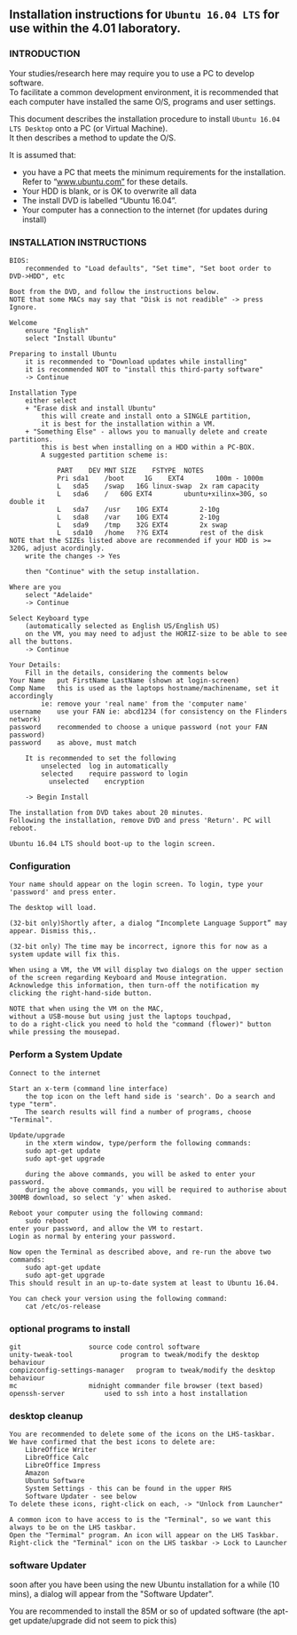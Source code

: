 
## Installation instructions for ```Ubuntu 16.04 LTS``` for use within the 4.01 laboratory.

### INTRODUCTION

Your studies/research here may require you to use a PC to develop software.  
To facilitate a common development environment,
it is recommended that each computer have installed the same O/S, programs and user settings.

This document describes the installation procedure to install ```Ubuntu 16.04 LTS Desktop``` onto a PC (or Virtual Machine).  
It then describes a method to update the O/S.

It is assumed that:  
- you have a PC that meets the minimum requirements for the installation. Refer to “www.ubuntu.com” for these details.  
- Your HDD is blank, or is OK to overwrite all data  
- The install DVD is labelled “Ubuntu 16.04”.  
- Your computer has a connection to the internet (for updates during install)  

### INSTALLATION INSTRUCTIONS
```
BIOS:  
	recommended to "Load defaults", "Set time", "Set boot order to DVD->HDD", etc

Boot from the DVD, and follow the instructions below.
NOTE that some MACs may say that "Disk is not readible" -> press Ignore.

Welcome  
	ensure "English"
	select "Install Ubuntu"

Preparing to install Ubuntu  
	it is recommended to "Download updates while installing"  
	it is recommended NOT to "install this third-party software"  
	-> Continue  

Installation Type  
	either select  
	+ "Erase disk and install Ubuntu"
		this will create and install onto a SINGLE partition,
		it is best for the installation within a VM.
	+ "Something Else" - allows you to manually delete and create partitions.  
		this is best when installing on a HDD within a PC-BOX.
		A suggested partition scheme is:  

			PART	DEV	MNT	SIZE	FSTYPE	NOTES
			Pri	sda1	/boot	  1G	EXT4		100m - 1000m
			L	sda5	/swap	16G	linux-swap	2x ram capacity
			L	sda6	/	60G	EXT4		ubuntu+xilinx=30G, so double it
			L	sda7	/usr	10G	EXT4		2-10g
			L	sda8	/var	10G	EXT4		2-10g
			L	sda9	/tmp	32G	EXT4		2x swap
			L	sda10	/home	??G	EXT4		rest of the disk
NOTE that the SIZEs listed above are recommended if your HDD is >= 320G, adjust acordingly.  
	write the changes -> Yes

	then "Continue" with the setup installation.  

Where are you  
	select "Adelaide"   
	-> Continue  

Select Keyboard type  
	(automatically selected as English US/English US)  
	on the VM, you may need to adjust the HORIZ-size to be able to see all the buttons.
	-> Continue  

Your Details:  
	Fill in the details, considering the comments below  
Your Name	put FirstName LastName (shown at login-screen)  
Comp Name	this is used as the laptops hostname/machinename, set it accordingly  
		ie: remove your 'real name' from the 'computer name'  
username	use your FAN ie: abcd1234 (for consistency on the Flinders network)  
password	recommended to choose a unique password (not your FAN password)  
password	as above, must match  

	It is recommended to set the following  
		unselected	log in automatically  
		selected	require password to login  
		  unselected	encryption  

	-> Begin Install

The installation from DVD takes about 20 minutes.  
Following the installation, remove DVD and press 'Return'. PC will reboot.  

Ubuntu 16.04 LTS should boot-up to the login screen.  
```

### Configuration

```
Your name should appear on the login screen. To login, type your 'password' and press enter.  

The desktop will load.  

(32-bit only)Shortly after, a dialog “Incomplete Language Support” may appear. Dismiss this,.  

(32-bit only) The time may be incorrect, ignore this for now as a system update will fix this.  

When using a VM, the VM will display two dialogs on the upper section of the screen regarding Keyboard and Mouse integration.
Acknowledge this information, then turn-off the notification my clicking the right-hand-side button.

NOTE that when using the VM on the MAC,
without a USB-mouse but using just the laptops touchpad,
to do a right-click you need to hold the "command (flower)" button while pressing the mousepad.
```

### Perform a System Update

```
Connect to the internet  

Start an x-term (command line interface)  
	the top icon on the left hand side is 'search'. Do a search and type "term".  
	The search results will find a number of programs, choose "Terminal".  

Update/upgrade
	in the xterm window, type/perform the following commands:  
	sudo apt-get update  
	sudo apt-get upgrade  

	during the above commands, you will be asked to enter your password.
	during the above commands, you will be required to authorise about 300MB download, so select 'y' when asked.  

Reboot your computer using the following command:
	sudo reboot
enter your password, and allow the VM to restart.
Login as normal by entering your password.

Now open the Terminal as described above, and re-run the above two commands:  
	sudo apt-get update  
	sudo apt-get upgrade  
This should result in an up-to-date system at least to Ubuntu 16.04.  

You can check your version using the following command:
	cat /etc/os-release

```

### optional programs to install

```
git					source code control software
unity-tweak-tool			program to tweak/modify the desktop behaviour
compizconfig-settings-manager	program to tweak/modify the desktop behaviour
mc					midnight commander file browser (text based)
openssh-server			used to ssh into a host installation

```

### desktop cleanup

```
You are recommended to delete some of the icons on the LHS-taskbar.
We have confirmed that the best icons to delete are:
	LibreOffice Writer
	LibreOffice Calc
	LibreOffice Impress
	Amazon
	Ubuntu Software
	System Settings - this can be found in the upper RHS
	Software Updater - see below
To delete these icons, right-click on each, -> "Unlock from Launcher"

A common icon to have access to is the "Terminal", so we want this always to be on the LHS taskbar.
Open the "Termimal" program. An icon will appear on the LHS Taskbar.
Right-click the "Terminal" icon on the LHS taskbar -> Lock to Launcher
```

### software Updater

soon after you have been using the new Ubuntu installation for a while (10 mins),
a dialog will appear from the "Software Updater".

You are recommended to install the 85M or so of updated software
(the apt-get update/upgrade did not seem to pick this)

```
